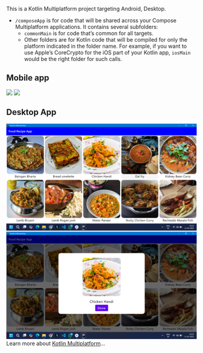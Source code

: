 This is a Kotlin Multiplatform project targeting Android, Desktop.

* `/composeApp` is for code that will be shared across your Compose Multiplatform applications.
  It contains several subfolders:
  - `commonMain` is for code that’s common for all targets.
  - Other folders are for Kotlin code that will be compiled for only the platform indicated in the folder name.
    For example, if you want to use Apple’s CoreCrypto for the iOS part of your Kotlin app,
    `iosMain` would be the right folder for such calls.


## Mobile app
![](image/Screenshot_20250211_225529.png)
![](image/Screenshot_20250211_225549.png)


## Desktop App
![](image/Screenshot%20(7).png)
![](image/Screenshot%20(8).png)
Learn more about [Kotlin Multiplatform](https://www.jetbrains.com/help/kotlin-multiplatform-dev/get-started.html)…